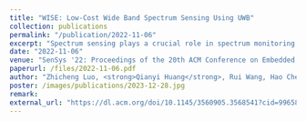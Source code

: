 ```yaml
---
title: "WISE: Low-Cost Wide Band Spectrum Sensing Using UWB"
collection: publications
permalink: "/publication/2022-11-06"
excerpt: "Spectrum sensing plays a crucial role in spectrum monitoring and management. However, due to the expensive cost of high-speed ADCs, wideband spectrum sensing is a long-standing challenge. In this paper, we present how to transform Ultra-wideband (UWB) devices into a spectrum sensor which can provide wideband spectrum monitoring at a low cost. Compared with the expensive high-speed ADCs which cost at least hundreds of dollars, a UWB device is only several dollars. As the low-cost UWB technology is not originally designed for spectrum sensing, we address the inherent limitations of low-cost devices such as limited memory, low SPI speed and low accuracy, and show how to obtain spectrum occupancy information from the noisy and spurious UWB channel impulse response. In this paper, we present WISE, which not only can give accurate channel occupancy information, but also can precisely …"
date: "2022-11-06"
venue: "SenSys '22: Proceedings of the 20th ACM Conference on Embedded Networked Sensor Systems, 2022"
paperurl: /files/2022-11-06.pdf
author: "Zhicheng Luo, <strong>Qianyi Huang</strong>, Rui Wang, Hao Chen, Xiaofeng Tao, Guihai Chen, Qian Zhang"
poster: /images/publications/2023-12-28.jpg
remark:
external_url: "https://dl.acm.org/doi/10.1145/3560905.3568541?cid=99658735164"
---
```

